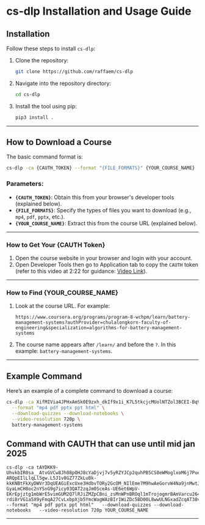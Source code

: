 # cs-dlp Installation and Usage Guide

## Installation


Follow these steps to install `cs-dlp`:

1. Clone the repository:
   ```bash
   git clone https://github.com/raffaem/cs-dlp
   ```

2. Navigate into the repository directory:
   ```bash
   cd cs-dlp
   ```

3. Install the tool using pip:
   ```bash
   pip3 install .
   ```

---

## How to Download a Course

The basic command format is:

```bash
cs-dlp -ca {CAUTH_TOKEN} --format "{FILE_FORMATS}" {YOUR_COURSE_NAME}
```

### Parameters:
- **`{CAUTH_TOKEN}`**: Obtain this from your browser's developer tools (explained below).
- **`{FILE_FORMATS}`**: Specify the types of files you want to download (e.g., `mp4`, `pdf`, `pptx`, etc.).
- **`{YOUR_COURSE_NAME}`**: Extract this from the course URL (explained below).

---

### How to Get Your {CAUTH Token}
1. Open the course website in your browser and login with your account.
2. Open Developer Tools then go to Application tab to copy the `CAUTH` token (refer to this video at 2:22 for guidance: [Video Link](https://www.youtube.com/watch?v=fDCln4C0zbI&t=64s)).

---

### How to Find {YOUR_COURSE_NAME}
1. Look at the course URL. For example:
   ```
   https://www.coursera.org/programs/program-8-wchpm/learn/battery-management-systems?authProvider=chulalongkorn-faculty-of-engineering&specialization=algorithms-for-battery-management-systems
   ```
2. The course name appears after `/learn/` and before the `?`. 
   In this example: `battery-management-systems`.

---

## Example Command

Here’s an example of a complete command to download a course:

```bash
cs-dlp -ca XifMIVia4JPHxAmSk0E9zxh_dkIf9x1i_K7L5tkcjcMUolNTZol3BCEI-BqVmd9l-z3XmfpoevigOlLGDOCIWA.wUqSVp5Vo-NBpsKvgmCT_w.3ckKC-Hn6NyVMorBzM92eRET-_KisFQaLipmjrWI8u4jrXk_OypJTpsuyMvyRLpdlK5xR7faPKi5NadBZEjxsOtKz2DIUVowEKXmTpzV_j0L32ZvhELU0y_UUOikmSbFzOI6iXjQW7EJ3zY-KHvpqsravE0CAzrncf4gCQ4mv3uL12VS0a18k1mPL9kUeGi2eoHl9pjeHaSQZNwzGp0gPVXQDpdXhN-nVghzMpdcYi2iJwY-Cfs1eXrUbg_AmBupqW7ZCN6b7huQ089ldtVVRdi67pRn5t9PyM3kd2mXN7F37_mzlcwovQIY8x4Yqgkq9FWffabgbJV0XmFqmiVorYxobt6DJXM-30e4bgMCUTsN5Ddc3yJ5qAfVgyTBAZ6fBqZbGa4XNUedVdny0dh7gFukrn_1t5k9Rjdbxmv9jy4FeCOpYxox7Q9Xs2ej50GacSfCUViE_prit94NSzMs4w \
  --format "mp4 pdf pptx ppt html" \
  --download-quizzes --download-notebooks \
  --video-resolution 720p \
  battery-management-systems
```
## Command with CAUTH that can use until mid jan 2025
```
cs-dlp -ca tAYDKK9-UhvkbIR0sa__AtvGVCw8Jh08pOHJ8cYaDjvj7v5yRZYJCp2quhPB5CS0eWMoglxoM6j7PuezydXYkA.txLTAM-ARQpEIlLlqLl5gw.L5J1v8GZ77ZkLuBk-kkKNBtFkXyDWVr3DqUEAGiExcUxe3HdbvTORy2GcOM_NIlEme7M9hwAeGorvW4Na9jnMwtJXeVje6kBdWbIcLNZUufQ4CyWIolbhKUqiFxo9qgDz9O09QJ3h0jjN_K4B_bnNgP1Bv0iAi2ETLpVXOhVLXCe4ztLK-GyaLmCH8oc2nYSnG9g7icy03QAT2zqJm0SceAs-UE6et6WpV-EKrEpjztg1mbWrE5vimGUM2Q7lRJiZMZpCBni_zsMnWPnBROql1mTrojogmrBAmVarcu264zB7y9Vr2B-rdi8rVG1a5X9yFmqA27CvLxbpXjb5YmcWagWAzBIr1WiZDc5BD00L8wwULNGxadZcqAT38vdkzrLoGgoPn2lJPoK424prYod7QXinjq8WtdCb7TaIpFvt7OQFV_FfXpG3nbRl5V2hj4mfS5BcN0GNHWmdL3rCXXpxA --format "mp4 pdf pptx ppt html"   --download-quizzes --download-notebooks   --video-resolution 720p YOUR_COURSE_NAME
```
---
